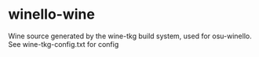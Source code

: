 # winello-wine
Wine source generated by the wine-tkg build system, used for osu-winello. See wine-tkg-config.txt for config
